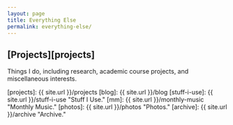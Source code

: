 ```yaml
---
layout: page
title: Everything Else
permalink: everything-else/
---
```


## [Projects][projects]
Things I do, including research, academic course projects, and miscellaneous interests.

<!--
## [Blog][blog]
Things I think about, read, and write.

## [Stuff I Use][stuff-i-use]
Inspired by projects like [The Setup][the-setup], here is the stuff I use.

## [Monthly Music][mm]
Monthly public playlists. 

## [Archive][archive]
The one-stop shop, including all posts from the Blog, Monthly Music, and Projects. 


-->
[projects]: {{ site.url }}/projects
[blog]: {{ site.url }}/blog
[stuff-i-use]: {{ site.url }}/stuff-i-use "Stuff I Use."
[mm]: {{ site.url }}/monthly-music "Monthly Music."
[photos]: {{ site.url }}/photos "Photos." 
[archive]: {{ site.url }}/archive "Archive."